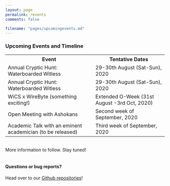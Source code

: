 ```yaml
---
layout: page
permalink: /events
comments: false

filename: "pages/upcomingevents.md"
---
```

<div class="row justify-content-between">
<div class="col-md-8 pr-5">

<h3>Upcoming Events and Timeline</h3>

<table>
	<tr>
		<th>Event</th>
		<th>Tentative Dates</th>	
	</tr>
	<tr>
    	<td>Annual Cryptic Hunt: Waterboarded Witless</td>
    	<td>29-30th August (Sat-Sun), 2020</td>
  	</tr>
	<tr>
    	<td>Annual Cryptic Hunt: Waterboarded Witless</td>
    	<td>29-30th August (Sat-Sun), 2020</td>
  	</tr>
  	<tr>
  		<td>WiCS x WireByte (something exciting!)</td>
  		<td>Extended O-Week (31st August -3rd Oct, 2020)</td>
  	</tr>
  	<tr>
  		<td>Open Meeting with Ashokans</td>
  		<td>Second week of September, 2020</td>
  	</tr>
  	<tr>
  		<td>
  			Academic Talk with an eminent academician (to be released)
  		</td>
  		<td>Third week of September, 2020</td>
  	</tr>
</table>
<br>
More information to follow. Stay tuned!
<br><br>
<h4>Questions or bug reports?</h4>

<p>Head over to our <a href="https://github.com/wics-ashoka">Github repositories</a>!</p>

</div>

<div class="col-md-4">

<!-- <div class="sticky-top sticky-top-80">
<h5>Buy me a coffee</h5>

<p>Check out our other work on our <a target="_blank" href="https://github.com/wics-ashoka">Github Organisation <i class="fab fa-github"></i></a>.</p>

</div> -->
</div>
</div>

